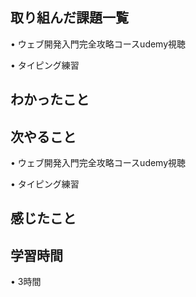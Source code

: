 ## 取り組んだ課題一覧
• ウェブ開発入門完全攻略コースudemy視聴

• タイピング練習

## わかったこと



## 次やること
• ウェブ開発入門完全攻略コースudemy視聴

• タイピング練習

## 感じたこと

## 学習時間
• 3時間